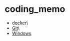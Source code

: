 # coding_memo
- [docker](https://github.com/Athenachc/coding_memo/tree/main/docker)\
- [Git](https://github.com/Athenachc/coding_memo/tree/main/Git)\
- [Windows](https://github.com/Athenachc/coding_memo/tree/main/Windows)
